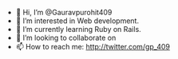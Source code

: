 - 👋 Hi, I’m @Gauravpurohit409
- 👀 I’m interested in Web development.
- 🌱 I’m currently learning Ruby on Rails.
- 💞️ I’m looking to collaborate on 
- 📫 How to reach me: http://twitter.com/gp_409

<!---
Gauravpurohit409/Gauravpurohit409 is a ✨ special ✨ repository because its `README.md` (this file) appears on your GitHub profile.
You can click the Preview link to take a look at your changes.
--->
